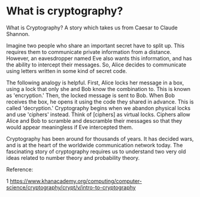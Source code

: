 # What is cryptography?

What is Cryptography? A story which takes us from Caesar to Claude Shannon. 



Imagine two people who share an important secret have to split up. This requires them to communicate private information from a distance. However, an eavesdropper named Eve also wants this information, and has the ability to intercept their messages. So, Alice decides to communicate using letters written in some kind of secret code. 

The following analogy is helpful. First, Alice locks her message in a box, using a lock that only she and Bob know the combination to. This is known as 'encryption.' Then, the locked message is sent to Bob. When Bob receives the box, he opens it using the code they shared in advance. This is called 'decryption.' Cryptography begins when we abandon physical locks and use  'ciphers' instead. Think of [ciphers] as virtual locks. Ciphers allow Alice and Bob to scramble and descramble their messages so that they would appear meaningless if Eve intercepted them. 

Cryptography has been around for thousands of years. It has decided wars, and  is at the heart of the worldwide communication network today. The fascinating story of cryptography requires us to understand two very old ideas related to number theory and probability theory. 





Reference:

1 <https://www.khanacademy.org/computing/computer-science/cryptography/crypt/v/intro-to-cryptography>

